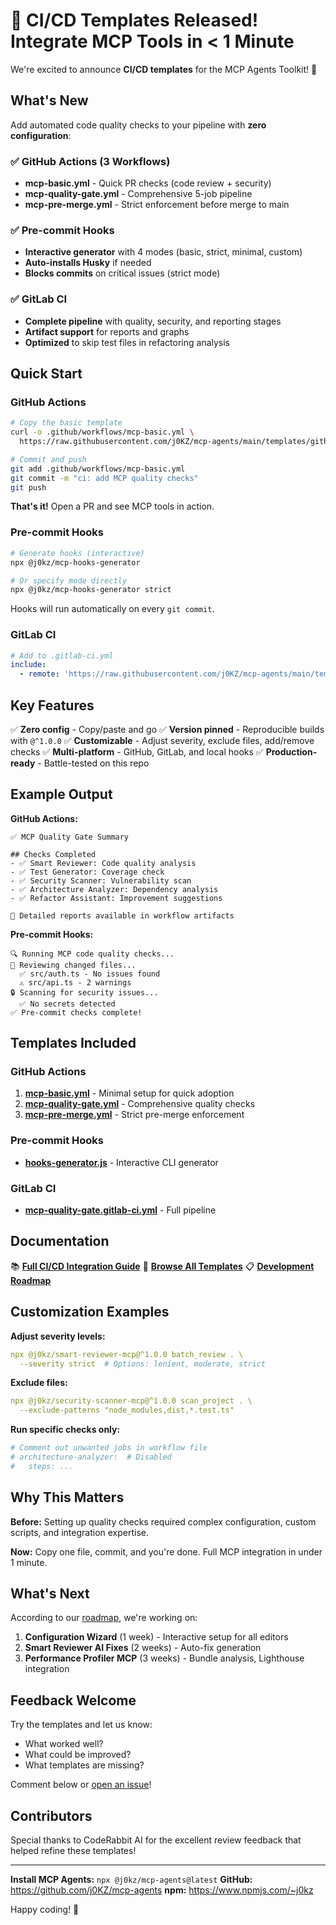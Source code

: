 # 🚀 CI/CD Templates Released! Integrate MCP Tools in < 1 Minute

We're excited to announce **CI/CD templates** for the MCP Agents Toolkit! 🎉

## What's New

Add automated code quality checks to your pipeline with **zero configuration**:

### ✅ GitHub Actions (3 Workflows)
- **mcp-basic.yml** - Quick PR checks (code review + security)
- **mcp-quality-gate.yml** - Comprehensive 5-job pipeline
- **mcp-pre-merge.yml** - Strict enforcement before merge to main

### ✅ Pre-commit Hooks
- **Interactive generator** with 4 modes (basic, strict, minimal, custom)
- **Auto-installs Husky** if needed
- **Blocks commits** on critical issues (strict mode)

### ✅ GitLab CI
- **Complete pipeline** with quality, security, and reporting stages
- **Artifact support** for reports and graphs
- **Optimized** to skip test files in refactoring analysis

## Quick Start

### GitHub Actions
```bash
# Copy the basic template
curl -o .github/workflows/mcp-basic.yml \
  https://raw.githubusercontent.com/j0KZ/mcp-agents/main/templates/github-actions/mcp-basic.yml

# Commit and push
git add .github/workflows/mcp-basic.yml
git commit -m "ci: add MCP quality checks"
git push
```

**That's it!** Open a PR and see MCP tools in action.

### Pre-commit Hooks
```bash
# Generate hooks (interactive)
npx @j0kz/mcp-hooks-generator

# Or specify mode directly
npx @j0kz/mcp-hooks-generator strict
```

Hooks will run automatically on every `git commit`.

### GitLab CI
```yaml
# Add to .gitlab-ci.yml
include:
  - remote: 'https://raw.githubusercontent.com/j0KZ/mcp-agents/main/templates/gitlab-ci/mcp-quality-gate.gitlab-ci.yml'
```

## Key Features

✅ **Zero config** - Copy/paste and go
✅ **Version pinned** - Reproducible builds with `@^1.0.0`
✅ **Customizable** - Adjust severity, exclude files, add/remove checks
✅ **Multi-platform** - GitHub, GitLab, and local hooks
✅ **Production-ready** - Battle-tested on this repo

## Example Output

**GitHub Actions:**
```
✅ MCP Quality Gate Summary

## Checks Completed
- ✅ Smart Reviewer: Code quality analysis
- ✅ Test Generator: Coverage check
- ✅ Security Scanner: Vulnerability scan
- ✅ Architecture Analyzer: Dependency analysis
- ✅ Refactor Assistant: Improvement suggestions

📁 Detailed reports available in workflow artifacts
```

**Pre-commit Hooks:**
```
🔍 Running MCP code quality checks...
📝 Reviewing changed files...
  ✅ src/auth.ts - No issues found
  ⚠️ src/api.ts - 2 warnings
🔒 Scanning for security issues...
  ✅ No secrets detected
✅ Pre-commit checks complete!
```

## Templates Included

### GitHub Actions
1. **[mcp-basic.yml](templates/github-actions/mcp-basic.yml)** - Minimal setup for quick adoption
2. **[mcp-quality-gate.yml](templates/github-actions/mcp-quality-gate.yml)** - Comprehensive quality checks
3. **[mcp-pre-merge.yml](templates/github-actions/mcp-pre-merge.yml)** - Strict pre-merge enforcement

### Pre-commit Hooks
- **[hooks-generator.js](templates/pre-commit/hooks-generator.js)** - Interactive CLI generator

### GitLab CI
- **[mcp-quality-gate.gitlab-ci.yml](templates/gitlab-ci/mcp-quality-gate.gitlab-ci.yml)** - Full pipeline

## Documentation

📚 **[Full CI/CD Integration Guide](docs/CI_CD_TEMPLATES.md)**
📁 **[Browse All Templates](templates/)**
📋 **[Development Roadmap](docs/TODO.md)**

## Customization Examples

**Adjust severity levels:**
```yaml
npx @j0kz/smart-reviewer-mcp@^1.0.0 batch_review . \
  --severity strict  # Options: lenient, moderate, strict
```

**Exclude files:**
```yaml
npx @j0kz/security-scanner-mcp@^1.0.0 scan_project . \
  --exclude-patterns "node_modules,dist,*.test.ts"
```

**Run specific checks only:**
```yaml
# Comment out unwanted jobs in workflow file
# architecture-analyzer:  # Disabled
#   steps: ...
```

## Why This Matters

**Before:** Setting up quality checks required complex configuration, custom scripts, and integration expertise.

**Now:** Copy one file, commit, and you're done. Full MCP integration in under 1 minute.

## What's Next

According to our [roadmap](docs/TODO.md), we're working on:

1. **Configuration Wizard** (1 week) - Interactive setup for all editors
2. **Smart Reviewer AI Fixes** (2 weeks) - Auto-fix generation
3. **Performance Profiler MCP** (3 weeks) - Bundle analysis, Lighthouse integration

## Feedback Welcome

Try the templates and let us know:
- What worked well?
- What could be improved?
- What templates are missing?

Comment below or [open an issue](https://github.com/j0KZ/mcp-agents/issues)!

## Contributors

Special thanks to CodeRabbit AI for the excellent review feedback that helped refine these templates!

---

**Install MCP Agents:** `npx @j0kz/mcp-agents@latest`
**GitHub:** https://github.com/j0KZ/mcp-agents
**npm:** https://www.npmjs.com/~j0kz

Happy coding! 🚀

